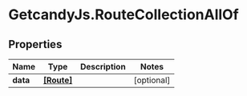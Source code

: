 # GetcandyJs.RouteCollectionAllOf

## Properties

Name | Type | Description | Notes
------------ | ------------- | ------------- | -------------
**data** | [**[Route]**](Route.md) |  | [optional] 


